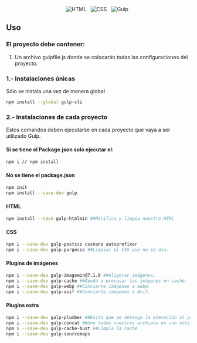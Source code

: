 <div align="center">
<img src="https://img.shields.io/badge/HTML5-E34F26?style=for-the-badge&logo=html5&logoColor=white" alt="HTML" />&nbsp;&nbsp;
<img src="https://img.shields.io/badge/CSS3-1572B6?style=for-the-badge&logo=css3&logoColor=white" alt="CSS" />&nbsp;&nbsp;
<img src="https://img.shields.io/badge/Gulp-CF4647?style=for-the-badge&logo=gulp&logoColor=white" alt="Gulp" />&nbsp;&nbsp;
</div>


## Uso 
### El proyecto debe contener: 
1. Un archivo gulpfile.js donde se colocarán todas las configuraciones del proyecto.
### 1.- Instalaciones únicas
Sólo se instala una vez de manera global 
```bash
npm install --global gulp-cli
```
### 2.- Instalaciones de cada proyecto
Estos comandos deben ejecutarse en cada proyecto que vaya a ser utilizado Gulp. 
#### Si se tiene el Package.json solo ejecutar el: 
```bash
npm i // npm install 
```
#### No se tiene el package.json 
```bash
npm init
npm install --save-dev gulp
```
#### HTML
```bash
npm install --save gulp-htmlmin ##Minifica y limpia nuestro HTML
```
#### CSS

```bash
npm i --save-dev gulp-postcss cssnano autoprefixer
npm i --save-dev gulp-purgecss ##Limpiar el CSS que no se usa.
```

#### Plugins de imágenes

```bash
npm i --save-dev gulp-imagemin@7.1.0 ##Aligerar imágenes.
npm i --save-dev gulp-cache ##Ayuda a procesar las imágenes en caché. 
npm i --save-dev gulp-webp ##Convierte imágenes a webp.
npm i --save-dev gulp-avif ##Convierte imágenes a Avif.
```

#### Plugins extra

```bash
npm i --save-dev gulp-plumber ##Evita que se detenga la ejecución al presentar errores.
npm i --save-dev gulp-concat ##Une todos nuestros archivos en uno solo.
npm i --save-dev gulp-cache-bust ##Limpia la caché
npm i --save-dev gulp-sourcemaps 
```
